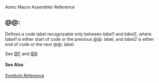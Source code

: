 Asmc Macro Assembler Reference

## @@:

Defines a code label recognizable only between _label1_ and _label2_, where _label1_ is either start of code or the previous @@: label, and _label2_ is either end of code or the next @@: label.

See [@F](at-f.md) and [@B](at-b.md)

#### See Also

[Symbols Reference](readme.md)
